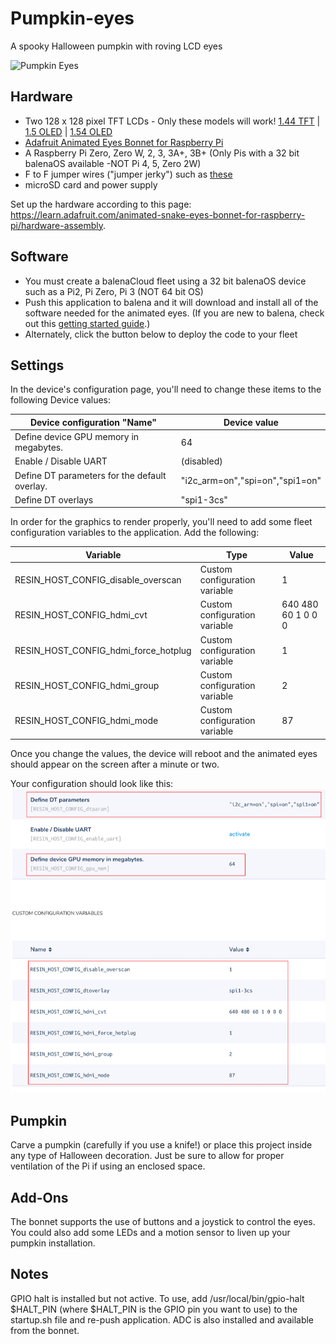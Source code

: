 # Pumpkin-eyes
A spooky Halloween pumpkin with roving LCD eyes

![Pumpkin Eyes](img/ezgif-crop.gif)

## Hardware
- Two 128 x 128 pixel TFT LCDs - Only these models will work! [1.44 TFT](https://www.adafruit.com/product/2088) | [1.5 OLED](https://www.adafruit.com/product/1431) | [1.54 OLED](https://www.adafruit.com/product/3787)
- [Adafruit Animated Eyes Bonnet for Raspberry Pi](https://www.adafruit.com/product/3356)
- A Raspberry Pi Zero, Zero W, 2, 3, 3A+, 3B+ (Only Pis with a 32 bit balenaOS available -NOT Pi 4, 5, Zero 2W)
- F to F jumper wires ("jumper jerky") such as [these](https://www.adafruit.com/product/793)
- microSD card and power supply

Set up the hardware according to this page: https://learn.adafruit.com/animated-snake-eyes-bonnet-for-raspberry-pi/hardware-assembly.

## Software

- You must create a balenaCloud fleet using a 32 bit balenaOS device such as a Pi2, Pi Zero, Pi 3 (NOT 64 bit OS)
- Push this application to balena and it will download and install all of the software needed for the animated eyes.
  (If you are new to balena, check out this [getting started guide](https://www.balena.io/docs/learn/getting-started/raspberrypi3/nodejs/).)
- Alternately, click the button below to deploy the code to your fleet

  

## Settings
In the device's configuration page, you'll need to change these items to the following Device values:

| Device configuration "Name" | Device value |
|---------------------------|--------------|
| Define device GPU memory in megabytes. | 64 |
| Enable / Disable UART | (disabled) |
| Define DT parameters for the default overlay. | "i2c_arm=on","spi=on","spi1=on" |
| Define DT overlays | "spi1-3cs" |

In order for the graphics to render properly, you'll need to add some fleet configuration variables to the application. Add the following:

| Variable  | Type | Value |
| ------------- | ------------- | ------------- |
| RESIN_HOST_CONFIG_disable_overscan | Custom configuration variable | 1 |
| RESIN_HOST_CONFIG_hdmi_cvt | Custom configuration variable | 640 480 60 1 0 0 0 |
| RESIN_HOST_CONFIG_hdmi_force_hotplug | Custom configuration variable | 1 |
| RESIN_HOST_CONFIG_hdmi_group | Custom configuration variable | 2 |
| RESIN_HOST_CONFIG_hdmi_mode | Custom configuration variable | 87 |

Once you change the values, the device will reboot and the animated eyes should appear on the screen after a minute or two.

Your configuration should look like this:
![Pumpkin Eyes](img/configuration.png)

## Pumpkin
Carve a pumpkin (carefully if you use a knife!) or place this project inside any type of Halloween decoration. Just be sure to allow for proper ventilation of the Pi if using an enclosed space. 

## Add-Ons
The bonnet supports the use of buttons and a joystick to control the eyes. You could also add some LEDs and a motion sensor to liven up your pumpkin installation.

## Notes
GPIO halt is installed but not active. To use, add /usr/local/bin/gpio-halt $HALT_PIN (where $HALT_PIN is the GPIO pin you want to use) to the startup.sh file and re-push application.
ADC is also installed and available from the bonnet.

